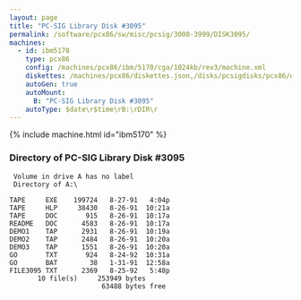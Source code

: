 ```yaml
---
layout: page
title: "PC-SIG Library Disk #3095"
permalink: /software/pcx86/sw/misc/pcsig/3000-3999/DISK3095/
machines:
  - id: ibm5170
    type: pcx86
    config: /machines/pcx86/ibm/5170/cga/1024kb/rev3/machine.xml
    diskettes: /machines/pcx86/diskettes.json,/disks/pcsigdisks/pcx86/diskettes.json
    autoGen: true
    autoMount:
      B: "PC-SIG Library Disk #3095"
    autoType: $date\r$time\rB:\rDIR\r
---
```


{% include machine.html id="ibm5170" %}

### Directory of PC-SIG Library Disk #3095

     Volume in drive A has no label
     Directory of A:\

    TAPE     EXE    199724   8-27-91   4:04p
    TAPE     HLP     38430   8-26-91  10:21a
    TAPE     DOC       915   8-26-91  10:17a
    README   DOC      4583   8-26-91  10:17a
    DEMO1    TAP      2931   8-26-91  10:19a
    DEMO2    TAP      2484   8-26-91  10:20a
    DEMO3    TAP      1551   8-26-91  10:20a
    GO       TXT       924   8-24-92  10:31a
    GO       BAT        38   1-31-91  12:58a
    FILE3095 TXT      2369   8-25-92   5:48p
           10 file(s)     253949 bytes
                           63488 bytes free

